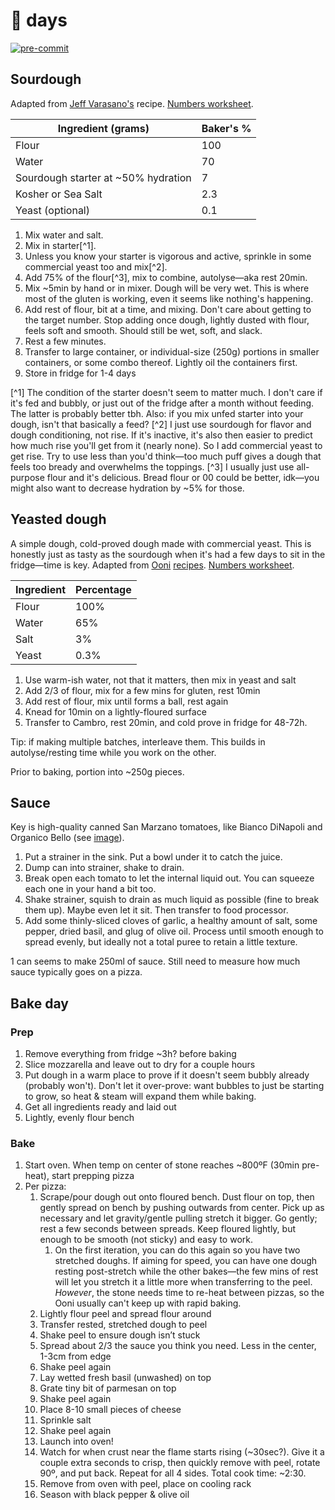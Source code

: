 # 🍕 days

[![pre-commit](https://img.shields.io/badge/pre--commit-enabled-brightgreen?logo=pre-commit&logoColor=white)](https://github.com/pre-commit/pre-commit)

## Sourdough

Adapted from [Jeff Varasano's](http://www.varasanos.com/PizzaRecipe.htm) recipe. [Numbers worksheet](/dough-worksheet.numbers).

| Ingredient (grams)                  | Baker's % |
|-------------------------------------|-----------|
| Flour                               | 100       |
| Water                               | 70        |
| Sourdough starter at ~50% hydration | 7         |
| Kosher or Sea Salt                  | 2.3       |
| Yeast (optional)                    | 0.1       |

1. Mix water and salt.
1. Mix in starter[^1].
1. Unless you know your starter is vigorous and active, sprinkle in some commercial yeast too and mix[^2].
1. Add 75% of the flour[^3], mix to combine, autolyse—aka rest 20min.
1. Mix ~5min by hand or in mixer. Dough will be very wet. This is where most of the gluten is working, even it seems like nothing's happening.
1. Add rest of flour, bit at a time, and mixing. Don't care about getting to the target number. Stop adding once dough, lightly dusted with flour, feels soft and smooth. Should still be wet, soft, and slack.
1. Rest a few minutes.
1. Transfer to large container, or individual-size (250g) portions in smaller containers, or some combo thereof. Lightly oil the containers first.
1. Store in fridge for 1-4 days

[^1] The condition of the starter doesn't seem to matter much. I don't care if it's fed and bubbly, or just out of the fridge after a month without feeding. The latter is probably better tbh. Also: if you mix unfed starter into your dough, isn't that basically a feed?
[^2] I just use sourdough for flavor and dough conditioning, not rise. If it's inactive, it's also then easier to predict how much rise you'll get from it (nearly none). So I add commercial yeast to get rise. Try to use less than you'd think—too much puff gives a dough that feels too bready and overwhelms the toppings.
[^3] I usually just use all-purpose flour and it's delicious. Bread flour or 00 could be better, idk—you might also want to decrease hydration by ~5% for those.

## Yeasted dough

A simple dough, cold-proved dough made with commercial yeast. This is honestly just as tasty as the sourdough when it's had a few days to sit in the fridge—time is key. Adapted from [Ooni](https://ooni.com/blogs/recipes/cold-prove-pizza-dough) [recipes](https://ooni.com/blogs/recipes/avpn-standard-pizza-marinara). [Numbers worksheet](/dough-worksheet-yeasted.numbers).

| Ingredient | Percentage |
|------------|------------|
| Flour      | 100%       |
| Water      | 65%        |
| Salt       | 3%         |
| Yeast      | 0.3%       |

1. Use warm-ish water, not that it matters, then mix in yeast and salt
1. Add 2/3 of flour, mix for a few mins for gluten, rest 10min
1. Add rest of flour, mix until forms a ball, rest again
1. Knead for 10min on a lightly-floured surface
1. Transfer to Cambro, rest 20min, and cold prove in fridge for 48-72h.

Tip: if making multiple batches, interleave them. This builds in autolyse/resting time while you work on the other.

Prior to baking, portion into ~250g pieces.

## Sauce

Key is high-quality canned San Marzano tomatoes, like Bianco DiNapoli and Organico Bello (see [image](/images/2022-09-01/tomato-kom.jpeg)).

1. Put a strainer in the sink. Put a bowl under it to catch the juice.
1. Dump can into strainer, shake to drain.
1. Break open each tomato to let the internal liquid out. You can squeeze each one in your hand a bit too.
1. Shake strainer, squish to drain as much liquid as possible (fine to break them up). Maybe even let it sit. Then transfer to food processor.
1. Add some thinly-sliced cloves of garlic, a healthy amount of salt, some pepper, dried basil, and glug of olive oil. Process until smooth enough to spread evenly, but ideally not a total puree to retain a little texture.

1 can seems to make 250ml of sauce. Still need to measure how much sauce typically goes on a pizza.

## Bake day

### Prep

1. Remove everything from fridge ~3h? before baking
1. Slice mozzarella and leave out to dry for a couple hours
1. Put dough in a warm place to prove if it doesn't seem bubbly already (probably won't). Don't let it over-prove: want bubbles to just be starting to grow, so heat & steam will expand them while baking.
1. Get all ingredients ready and laid out
1. Lightly, evenly flour bench

### Bake

1. Start oven. When temp on center of stone reaches ~800ºF (30min pre-heat), start prepping pizza
1. Per pizza:
    1. Scrape/pour dough out onto floured bench. Dust flour on top, then gently spread on bench by pushing outwards from center. Pick up as necessary and let gravity/gentle pulling stretch it bigger. Go gently; rest a few seconds between spreads. Keep floured lightly, but enough to be smooth (not sticky) and easy to work.
        1. On the first iteration, you can do this again so you have two stretched doughs. If aiming for speed, you can have one dough resting post-stretch while the other bakes—the few mins of rest will let you stretch it a little more when transferring to the peel. _However_, the stone needs time to re-heat between pizzas, so the Ooni usually can't keep up with rapid baking.
    1. Lightly flour peel and spread flour around
    1. Transfer rested, stretched dough to peel
    1. Shake peel to ensure dough isn’t stuck
    1. Spread about 2/3 the sauce you think you need. Less in the center, 1-3cm from edge
    1. Shake peel again
    1. Lay wetted fresh basil (unwashed) on top
    1. Grate tiny bit of parmesan on top
    1. Shake peel again
    1. Place 8-10 small pieces of cheese
    1. Sprinkle salt
    1. Shake peel again
    1. Launch into oven!
    1. Watch for when crust near the flame starts rising (~30sec?). Give it a couple extra seconds to crisp, then quickly remove with peel, rotate 90º, and put back. Repeat for all 4 sides. Total cook time: ~2:30.
    1. Remove from oven with peel, place on cooling rack
    1. Season with black pepper & olive oil
